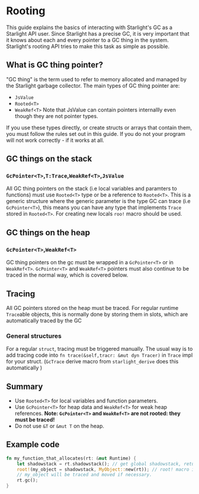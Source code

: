 # Rooting

This guide explains the basics of interacting with Starlight's GC as a Starlight API user. Since Starlight has a precise GC, it is very important that it knows about each and every pointer to a GC thing in the system. Starlight's rooting API tries to make this task as simple as possible.

## What is GC thing pointer?

"GC thing" is the term used to refer to memory allocated and managed by the Starlight garbage collector. The main types of GC thing pointer are:

- `JsValue`
- `Rooted<T>`
- `WeakRef<T>`
Note that JsValue can contain pointers internallly even though they are not pointer types.

If you use these types directly, or create structs or arrays that contain them, you must follow the rules set out in this guide. If you do not your program will not work correctly - if it works at all.

## GC things on the stack

### `GcPointer<T>`,`T:Trace`,`WeakRef<T>`,`JsValue`

All GC thing pointers on the stack (i.e local variables and paramters to functions) must use `Rooted<T>` type or be a reference to `Rooted<T>`. This is a generic structure where the generic parameter is the type GC can trace (i.e `GcPointer<T>`), this means you can have any type that implements `Trace` stored in `Rooted<T>`. For creating new locals `roo!` macro should be used. 
## GC things on the heap

### `GcPointer<T>`,`WeakRef<T>`

GC thing pointers on the gc must be wrapped in a `GcPointer<T>` or in `WeakRef<T>`. `GcPointer<T>` and `WeakRef<T>` pointers must also continue to be traced in the normal way, which is covered below.

## Tracing

All GC pointers stored on the heap must be traced. For regular runtime `Trace`able objects, this is normally done by storing them in slots, which are automatically traced by the GC

### General structures

For a regular `struct`, tracing must be triggered manually. The usual way is to add tracing code into `fn trace(&self,tracr: &mut dyn Tracer)` in `Trace` impl for your struct. (`GcTrace` derive macro from `starlight_derive` does this automatically )

## Summary

- Use `Rooted<T>` for local variables and function parameters.
- Use `GcPointer<T>` for heap data and `WeakRef<T>` for weak heap references. **Note: `GcPointer<T>` and `WeakRef<T>` are not rooted: they must be traced!**
- Do not use `&T` or `&mut T` on the heap.

## Example code
```rust
fn my_function_that_allocates(rt: &mut Runtime) {
    let shadowstack = rt.shadowstack(); // get global shadowstack, returned reference is tied to lifetime of current scope.
    root!(my_object = shadowstack, MyObject::new(rt)); // root! macro internally does zero heap allocations, shadowstack stores pinned references to stack values.
    // my_object will be traced and moved if necessary.
    rt.gc();
}
```